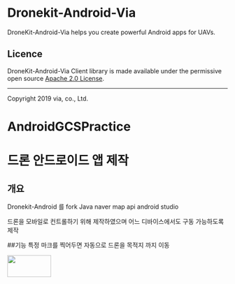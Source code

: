# Dronekit-Android-Via

DroneKit-Android-Via helps you create powerful Android apps for UAVs.

## Licence

DroneKit-Android-Via Client library is made available under the permissive open source [Apache 2.0 License](https://github.com/dronekit/dronekit-android/blob/develop/ClientLib/LICENSE).

***

Copyright 2019 via, co., Ltd.
# AndroidGCSPractice

# 드론 안드로이드 앱 제작

## 개요
  
  Dronekit-Android 를 fork
  Java 
  naver map api
  android studio
  
  
  드론을 모바일로 컨트롤하기 위해 제작하였으며 어느 디바이스에서도 구동 가능하도록 제작
 
##기능
  특정 마크를 찍어두면 자동으로 드론을 목적지 까지 이동
  
  <img src="https://user-images.githubusercontent.com/41230459/113244917-e4997280-92f0-11eb-9c04-f8962f121e80.png" width="100" height="50"/>
